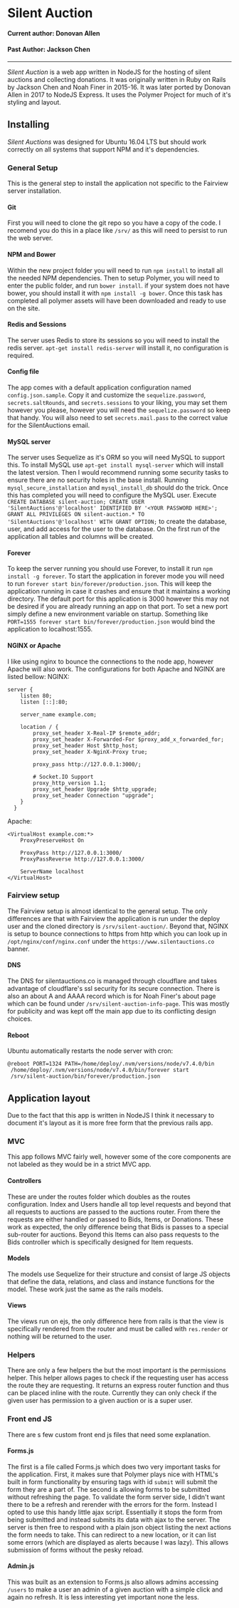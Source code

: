# Silent Auction

#### Current author: Donovan Allen
#### Past Author: Jackson Chen
---
*Silent Auction* is a web app written in NodeJS for the hosting of silent auctions and collecting donations. It was originally written in Ruby on Rails by Jackson Chen and Noah Finer in 2015-16. It was later ported by Donovan Allen in 2017 to NodeJS Express. It uses the Polymer Project for much of it's styling and layout.

## Installing
*Silent Auctions* was designed for Ubuntu 16.04 LTS but should work correctly on all systems that support NPM and it's dependencies.

### General Setup
This is the general step to install the application not specific to the Fairview server installation.
#### Git
First you will need to clone the git repo so you have a copy of the code. I recomend you do this in a place like `/srv/` as this will need to persist to run the web server.
#### NPM and Bower
Within the new project folder you will need to run `npm install` to install all the needed NPM dependencies. Then to setup Polymer, you will need to enter the public folder, and run `bower install`. if your system does not have bower, you should install it with `npm install -g bower`. Once this task has completed all polymer assets will have been downloaded and ready to use on the site.
#### Redis and Sessions
The server uses Redis to store its sessions so you will need to install the redis server. `apt-get install redis-server` will install it, no configuration is required.
#### Config file
The app comes with a default application configuration named `config.json.sample`. Copy it and customize the `sequelize.password`, `secrets.saltRounds`, and `secrets.sessions` to your liking, you may set them however you please, however you will need the `sequelize.password` so keep that handy. You will also need to set `secrets.mail.pass` to the correct value for the SilentAuctions email.
#### MySQL server
The server uses Sequelize as it's ORM so you will need MySQL to support this. To install MySQL use `apt-get install mysql-server` which will install the latest version. Then I would recommend running some security tasks to ensure there are no security holes in the base install. Running `mysql_secure_installation` and `mysql_install_db` should do the trick. Once this has completed you will need to configure the MySQL user. Execute `CREATE DATABASE silent-auction; CREATE USER 'SilentAuctions'@'localhost' IDENTIFIED BY '<YOUR PASSWORD HERE>'; GRANT ALL PRIVILEGES ON silent-auction.* TO 'SilentAuctions'@'localhost' WITH GRANT OPTION;` to create the database, user, and add access for the user to the database. On the first run of the application all tables and columns will be created.
#### Forever
To keep the server running you should use Forever, to install it run `npm install -g forever`. To start the application in forever mode you will need to run `forever start bin/forever/production.json`. This will keep the application running in case it crashes and ensure that it maintains a working directory. The default port for this application is 3000 however this may not be desired if you are already running an app on that port. To set a new port simply define a new environment variable on startup. Something like `PORT=1555 forever start bin/forever/production.json` would bind the application to localhost:1555.
#### NGINX or Apache
I like using nginx to bounce the connections to the node app, however Apache will also work. The configurations for both Apache and NGINX are listed bellow:
NGINX:
```
server {
    listen 80;
    listen [::]:80;

    server_name example.com;

    location / {
        proxy_set_header X-Real-IP $remote_addr;
        proxy_set_header X-Forwarded-For $proxy_add_x_forwarded_for;
        proxy_set_header Host $http_host;
        proxy_set_header X-NginX-Proxy true;

        proxy_pass http://127.0.0.1:3000/;

        # Socket.IO Support
        proxy_http_version 1.1;
        proxy_set_header Upgrade $http_upgrade;
        proxy_set_header Connection "upgrade";
    }
  }
```

Apache:
```
<VirtualHost example.com:*>
    ProxyPreserveHost On

    ProxyPass http://127.0.0.1:3000/
    ProxyPassReverse http://127.0.0.1:3000/

    ServerName localhost
</VirtualHost>
```

### Fairview setup
The Fairview setup is almost identical to the general setup. The only differences are that with Fairview the application is run under the deploy user and the cloned directory is `/srv/silent-auction/`. Beyond that, NGINX is setup to bounce connections to https from http which you can look up in `/opt/nginx/conf/nginx.conf` under the `https://www.silentauctions.co` banner.
#### DNS
The DNS for silentauctions.co is managed through cloudflare and takes advantage of cloudflare's ssl security for its secure connection. There is also an about A and AAAA record which is for Noah Finer's about page which can be found under `/srv/silent-auction-info-page`. This was mostly for publicity and was kept off the main app due to its conflicting design choices.
#### Reboot
Ubuntu automatically restarts the node server with cron:
```
@reboot PORT=1324 PATH=/home/deploy/.nvm/versions/node/v7.4.0/bin
 /home/deploy/.nvm/versions/node/v7.4.0/bin/forever start
 /srv/silent-auction/bin/forever/production.json
```

## Application layout
Due to the fact that this app is written in NodeJS I think it necessary to document it's layout as it is more free form that the previous rails app.
### MVC
This app follows MVC fairly well, however some of the core components are not labeled as they would be in a strict MVC app.
#### Controllers
These are under the routes folder which doubles as the routes configuration. Index and Users handle all top level requests and beyond that all requests to auctions are passed to the auctions router. From there the requests are either handled or passed to Bids, Items, or Donations. These work as expected, the only difference being that Bids is passes to a special sub-router for auctions. Beyond this Items can also pass requests to the Bids controller which is specifically designed for Item requests.
#### Models
The models use Sequelize for their structure and consist of large JS objects that define the data, relations, and class and instance functions for the model. These work just the same as the rails models.
#### Views
The views run on ejs, the only difference here from rails is that the view is specifically rendered from the router and must be called with `res.render` or nothing will be returned to the user.
### Helpers
There are only a few helpers the but the most important is the permissions helper. This helper allows pages to check if the requesting user has access the route they are requesting. It returns an express router function and thus can be placed inline with the route. Currently they can only check if the given user has permission to a given auction or is a super user.
### Front end JS
There are s few custom front end js files that need some explanation.
#### Forms.js
The first is a file called Forms.js which does two very important tasks for the application. First, it makes sure that Polymer plays nice with HTML's built in form functionality by ensuring tags with id `submit` will submit the form they are a part of. The second is allowing forms to be submitted without refreshing the page. To validate the form server side, I didn't want there to be a refresh and rerender with the errors for the form. Instead I opted to use this handy little ajax script. Essentially it stops the form from being submitted and instead submits its data with ajax to the server. The server is then free to respond with a plain json object listing the next actions the form needs to take. This can redirect to a new location, or it can list some errors (which are displayed as alerts because I was lazy). This allows submission of forms without the pesky reload.
#### Admin.js
This was built as an extension to Forms.js also allows admins accessing `/users` to make a user an admin of a given auction with a simple click and again no refresh. It is less interesting yet important none the less.
